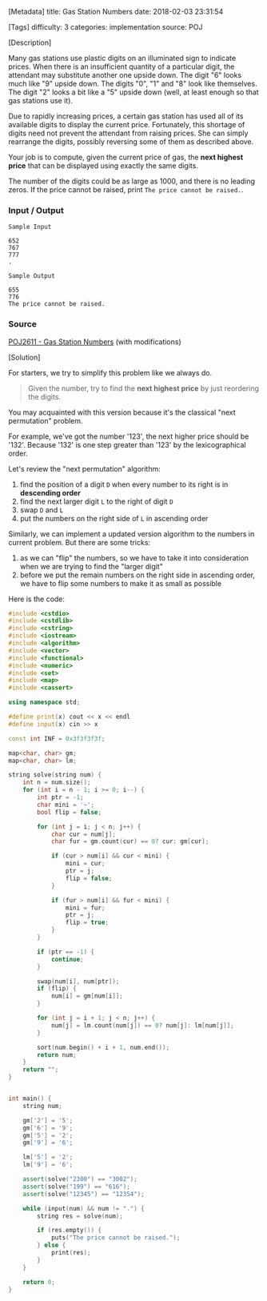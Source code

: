 [Metadata]
title: Gas Station Numbers
date: 2018-02-03 23:31:54

[Tags]
difficulty: 3
categories: implementation
source: POJ

[Description]

Many gas stations use plastic digits on an illuminated sign to indicate prices. When there is an insufficient quantity of a particular digit, the attendant may substitute another one upside down. 
The digit "6" looks much like "9" upside down. The digits "0", "1" and "8" look like themselves. The digit "2" looks a bit like a "5" upside down (well, at least enough so that gas stations use it). 

Due to rapidly increasing prices, a certain gas station has used all of its available digits to display the current price. Fortunately, this shortage of digits need not prevent the attendant from raising prices. She can simply rearrange the digits, possibly reversing some of them as described above. 

Your job is to compute, given the current price of gas, the **next highest price** that can be displayed using exactly the same digits. 

The number of the digits could be as large as 1000, and there is no leading zeros. If the price cannot be raised, print `The price cannot be raised.`.

### Input / Output

```
Sample Input

652
767
777
.

Sample Output

655
776
The price cannot be raised.
```


### Source

[POJ2611 - Gas Station Numbers](http://poj.org/problem?id=2611) (with modifications)

[Solution]

For starters, we try to simplify this problem like we always do.

> Given the number, try to find the **next highest price** by just reordering the digits.

You may acquainted with this version because it's the classical "next permutation" problem.

For example, we've got the number '123', the next higher price should be '132'. Because '132' is one step greater than '123' by the lexicographical order.

Let's review the "next permutation" algorithm:

1. find the position of a digit `D` when every number to its right is in **descending order**
2. find the next larger digit `L` to the right of digit `D`
3. swap `D` and `L`
4. put the numbers on the right side of `L` in ascending order

Similarly, we can implement a updated version algorithm to the numbers in current problem. But there are some tricks:

1. as we can "flip" the numbers, so we have to take it into consideration when we are trying to find the "larger digit"
2. before we put the remain numbers on the right side in ascending order, we have to flip some numbers to make it as small as possible

Here is the code:

```cpp
#include <cstdio>
#include <cstdlib>
#include <cstring>
#include <iostream>
#include <algorithm>
#include <vector>
#include <functional>
#include <numeric>
#include <set>
#include <map>
#include <cassert>

using namespace std;

#define print(x) cout << x << endl
#define input(x) cin >> x

const int INF = 0x3f3f3f3f;

map<char, char> gm;
map<char, char> lm;

string solve(string num) {
    int n = num.size();
    for (int i = n - 1; i >= 0; i--) {
        int ptr = -1;
        char mini = '~';
        bool flip = false;

        for (int j = i; j < n; j++) {
            char cur = num[j];
            char fur = gm.count(cur) == 0? cur: gm[cur];

            if (cur > num[i] && cur < mini) {
                mini = cur;
                ptr = j;
                flip = false;
            }

            if (fur > num[i] && fur < mini) {
                mini = fur;
                ptr = j;
                flip = true;
            }
        }

        if (ptr == -1) {
            continue;
        }

        swap(num[i], num[ptr]);
        if (flip) {
            num[i] = gm[num[i]];
        }

        for (int j = i + 1; j < n; j++) {
            num[j] = lm.count(num[j]) == 0? num[j]: lm[num[j]];
        }

        sort(num.begin() + i + 1, num.end());
        return num;
    }
    return "";
}


int main() {
    string num;

    gm['2'] = '5';
    gm['6'] = '9';
    gm['5'] = '2';
    gm['9'] = '6';

    lm['5'] = '2';
    lm['9'] = '6';

    assert(solve("2300") == "3002");
    assert(solve("199") == "616");
    assert(solve("12345") == "12354");

    while (input(num) && num != ".") {
        string res = solve(num);

        if (res.empty()) {
            puts("The price cannot be raised.");
        } else {
            print(res);
        }
    }

    return 0;
}
```
